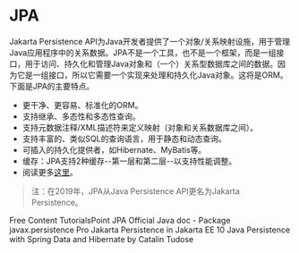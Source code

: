 # JPA

Jakarta Persistence API为Java开发者提供了一个对象/关系映射设施，用于管理Java应用程序中的关系数据。JPA不是一个工具，也不是一个框架，而是一组接口，用于访问、持久化和管理Java对象和（一个）关系型数据库之间的数据。因为它是一组接口，所以它需要一个实现来处理和持久化Java对象。这将是ORM。下面是JPA的主要特点。

- 更干净、更容易、标准化的ORM。
- 支持继承、多态性和多态性查询。
- 支持元数据注释/XML描述符来定义映射（对象和关系数据库之间）。
- 支持丰富的、类似SQL的查询语言，用于静态和动态查询。
- 可插入的持久化提供者，如Hibernate、MyBatis等。
- 缓存：JPA支持2种缓存--第一层和第二层--以支持性能调整。
- 阅读更多[这里](https://javabydeveloper.com/what-is-java-persistence-api/)。

> 注：在2019年，JPA从Java Persistence API更名为Jakarta Persistence。


<ResourceGroupTitle>Free Content</ResourceGroupTitle>
<BadgeLink colorScheme='yellow' badgeText='Read' href='https://www.tutorialspoint.com/jpa/'>TutorialsPoint JPA</BadgeLink>
<BadgeLink colorScheme='yellow' badgeText='Read' href='https://docs.oracle.com/javaee/7/api/javax/persistence/package-summary.html'>Official Java doc - Package javax.persistence</BadgeLink>
<BadgeLink colorScheme='green' badgeText='Book' href='https://www.amazon.com/Pro-Jakarta-Persistence-Depth-Development/dp/1484274423'>Pro Jakarta Persistence in Jakarta EE 10</BadgeLink>
<BadgeLink colorScheme='green' badgeText='Book' href='https://www.simonandschuster.com/books/Java-Persistence-with-Spring-Data-and-Hibernate/Catalin-Tudose/9781617299186'>Java Persistence with Spring Data and Hibernate by Catalin Tudose</BadgeLink>

